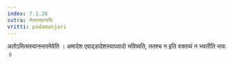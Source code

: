 ```yaml
---
index: 7.1.26
sutra: नेतराच्छन्दसि
vritti: padamanjari
---
```


  अतोऽमित्यस्यानन्तरमेवेति । अमादेश एवाद्डादेशस्यापवादो भविष्यति, ततश्च न इति वक्तव्यं न भवतीति भावः ॥